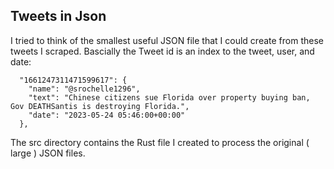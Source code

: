 ## Tweets in Json

I tried to think of the smallest useful JSON file that I could create from these tweets I scraped. Bascially the Tweet id is an index to the tweet, user, and date:

```
  "1661247311471599617": {
    "name": "@srochelle1296",
    "text": "Chinese citizens sue Florida over property buying ban, Gov DEATHSantis is destroying Florida.",
    "date": "2023-05-24 05:46:00+00:00"
  },
```

The src directory contains the Rust file I created to process the original ( large ) JSON files.